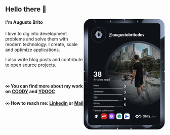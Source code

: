 ## Hello there 👋

<div align="left">
  <a href="https://api.daily.dev/get?r=augustobritodev" target="_blank">
    <img
      width="256"
      align="right"
      src="./devcard.svg"
    />
  </a>
</div>

#### I'm Augusto Brito

I love to dig into development problems and solve them with modern technology. I create, scale and optimize applications. 

I also write blog posts and contribute to open source projects.

</br>

#### ∞ You can find more about my work on [COODY](https://coody.me) and [YDOOC](https://ydooc.me)
#### ∞ How to reach me: [Linkedin](https://www.linkedin.com/in/augustobritodev/) or [Mail](mailto:augusto@ydooc.me)

  

  
